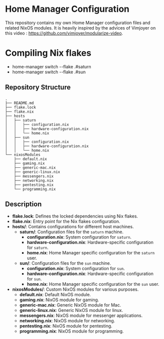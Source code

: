 # Home Manager Configuration

This repository contains my own Home Manager configuration files and related NixOS modules.
It is heavily inspired by the advices of Vimjoyer on this video : https://github.com/vimjoyer/modularize-video.

# Compiling Nix flakes

- home-manager switch --flake .#saturn
- home-manager switch --flake .#sun

## Repository Structure

```plaintext
.
├── README.md
├── flake.lock
├── flake.nix
├── hosts
│   ├── saturn
│   │   ├── configuration.nix
│   │   ├── hardware-configuration.nix
│   │   └── home.nix
│   ├── sun
│   │   ├── configuration.nix
│   │   ├── hardware-configuration.nix
│   │   └── home.nix
└── nixosModules
    ├── default.nix
    ├── gaming.nix
    ├── generic-mac.nix
    ├── generic-linux.nix
    ├── messengers.nix
    ├── networking.nix
    ├── pentesting.nix
    └── programming.nix
```

## Description

- **flake.lock**: Defines the locked dependencies using Nix flakes.
- **flake.nix**: Entry point for the Nix flakes configuration.
- **hosts/**: Contains configurations for different host machines.
    - **saturn/**: Configuration files for the `saturn` machine.
        - **configuration.nix**: System configuration for `saturn`.
        - **hardware-configuration.nix**: Hardware-specific configuration for `saturn`.
        - **home.nix**: Home Manager specific configuration for the `saturn` user.
    - **sun/**: Configuration files for the `sun` machine.
        - **configuration.nix**: System configuration for `sun`.
        - **hardware-configuration.nix**: Hardware-specific configuration for `sun`.
        - **home.nix**: Home Manager specific configuration for the `sun` user.
- **nixosModules/**: Custom NixOS modules for various purposes.
    - **default.nix**: Default NixOS module.
    - **gaming.nix**: NixOS module for gaming.
    - **generic-mac.nix**: Generic NixOS module for Mac.
    - **generic-linux.nix**: Generic NixOS module for linux.
    - **messengers.nix**: NixOS module for messenger applications.
    - **networking.nix**: NixOS module for networking.
    - **pentesting.nix**: NixOS module for pentesting.
    - **programming.nix**: NixOS module for programming.